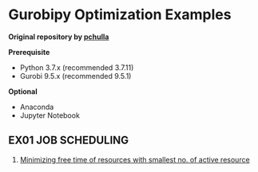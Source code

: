 # Gurobipy Optimization Examples

**Original repository by [pchulla](https://github.com/pchulla)**

**Prerequisite**
- Python 3.7.x (recommended 3.7.11)
- Gurobi 9.5.x (recommended 9.5.1)

**Optional**
- Anaconda
- Jupyter Notebook

## EX01 JOB SCHEDULING
1. [Minimizing free time of resources with smallest no. of active resource](https://github.com/pchulla/Gurobipy-optimization/blob/main/Ex01/scheduling-1.ipynb)
